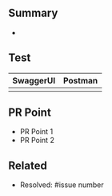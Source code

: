 ## Summary
- 

## Test
| SwaggerUI| Postman|
|--|--|
| | |

## PR Point
- PR Point 1
- PR Point 2

## Related
- Resolved: #issue number
